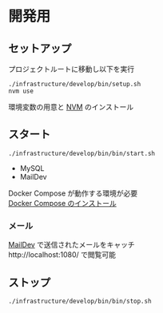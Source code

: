 # 開発用

## セットアップ

プロジェクトルートに移動し以下を実行

```shell
./infrastructure/develop/bin/setup.sh
nvm use
```

環境変数の用意と [NVM](https://github.com/nvm-sh/nvm) のインストール

## スタート

```shell
./infrastructure/develop/bin/bin/start.sh
```

* MySQL
* MailDev

Docker Compose が動作する環境が必要  
[Docker Compose のインストール](https://docs.docker.jp/compose/install.html#docker-compose)

### メール

[MailDev](https://github.com/maildev/maildev) で送信されたメールをキャッチ  
http://localhost:1080/
で閲覧可能

## ストップ

```shell
./infrastructure/develop/bin/bin/stop.sh
```
